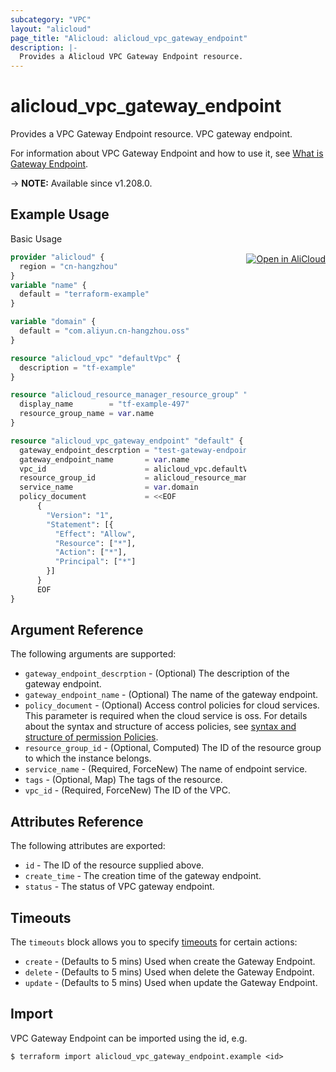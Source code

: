 ```yaml
---
subcategory: "VPC"
layout: "alicloud"
page_title: "Alicloud: alicloud_vpc_gateway_endpoint"
description: |-
  Provides a Alicloud VPC Gateway Endpoint resource.
---
```


# alicloud_vpc_gateway_endpoint

Provides a VPC Gateway Endpoint resource. VPC gateway endpoint.

For information about VPC Gateway Endpoint and how to use it, see [What is Gateway Endpoint](https://www.alibabacloud.com/help/en/virtual-private-cloud/latest/gateway-endpoint).

-> **NOTE:** Available since v1.208.0.

## Example Usage
<div class="oics-button" style="float: right;margin: 0 0 -40px 0;">
  <a href="https://api.aliyun.com/api-tools/terraform?resource=alicloud_vpc_gateway_endpoint&exampleId=b42f095c-5d47-dac8-1f50-091d9074e35eaa2b33cf&activeTab=example&spm=docs.r.vpc_gateway_endpoint.0.b42f095c5d" target="_blank">
    <img alt="Open in AliCloud" src="https://img.alicdn.com/imgextra/i1/O1CN01hjjqXv1uYUlY56FyX_!!6000000006049-55-tps-254-36.svg" style="max-height: 44px; margin: 32px auto; max-width: 100%;">
  </a>
</div>

Basic Usage

```terraform
provider "alicloud" {
  region = "cn-hangzhou"
}
variable "name" {
  default = "terraform-example"
}

variable "domain" {
  default = "com.aliyun.cn-hangzhou.oss"
}

resource "alicloud_vpc" "defaultVpc" {
  description = "tf-example"
}

resource "alicloud_resource_manager_resource_group" "defaultRg" {
  display_name        = "tf-example-497"
  resource_group_name = var.name
}

resource "alicloud_vpc_gateway_endpoint" "default" {
  gateway_endpoint_descrption = "test-gateway-endpoint"
  gateway_endpoint_name       = var.name
  vpc_id                      = alicloud_vpc.defaultVpc.id
  resource_group_id           = alicloud_resource_manager_resource_group.defaultRg.id
  service_name                = var.domain
  policy_document             = <<EOF
      {
        "Version": "1",
        "Statement": [{
          "Effect": "Allow",
          "Resource": ["*"],
          "Action": ["*"],
          "Principal": ["*"]
        }]
      }
      EOF
}
```

## Argument Reference

The following arguments are supported:
* `gateway_endpoint_descrption` - (Optional) The description of the gateway endpoint.
* `gateway_endpoint_name` - (Optional) The name of the gateway endpoint.
* `policy_document` - (Optional) Access control policies for cloud services. This parameter is required when the cloud service is oss. For details about the syntax and structure of access policies, see [syntax and structure of permission Policies](https://help.aliyun.com/document_detail/93739.html).
* `resource_group_id` - (Optional, Computed) The ID of the resource group to which the instance belongs.
* `service_name` - (Required, ForceNew) The name of endpoint service.
* `tags` - (Optional, Map) The tags of the resource.
* `vpc_id` - (Required, ForceNew) The ID of the VPC.

## Attributes Reference

The following attributes are exported:
* `id` - The ID of the resource supplied above.
* `create_time` - The creation time of the gateway endpoint.
* `status` - The status of VPC gateway endpoint.

## Timeouts

The `timeouts` block allows you to specify [timeouts](https://www.terraform.io/docs/configuration-0-11/resources.html#timeouts) for certain actions:
* `create` - (Defaults to 5 mins) Used when create the Gateway Endpoint.
* `delete` - (Defaults to 5 mins) Used when delete the Gateway Endpoint.
* `update` - (Defaults to 5 mins) Used when update the Gateway Endpoint.

## Import

VPC Gateway Endpoint can be imported using the id, e.g.

```shell
$ terraform import alicloud_vpc_gateway_endpoint.example <id>
```